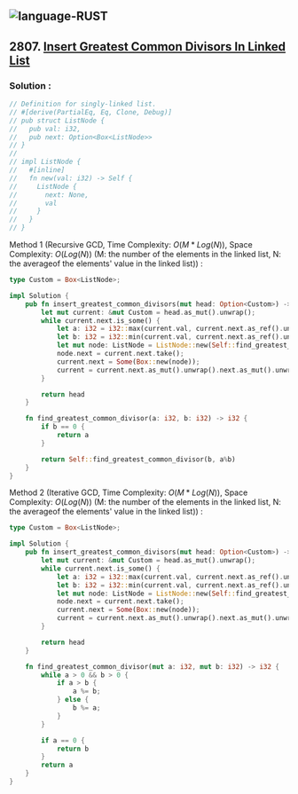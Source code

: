 ![language-RUST](https://img.shields.io/badge/RUST-8d4004?style=for-the-badge&logo=RUST)
---

## 2807. [Insert Greatest Common Divisors In Linked List](https://leetcode.com/problems/insert-greatest-common-divisors-in-linked-list)

### Solution :

```rust
// Definition for singly-linked list.
// #[derive(PartialEq, Eq, Clone, Debug)]
// pub struct ListNode {
//   pub val: i32,
//   pub next: Option<Box<ListNode>>
// }
//
// impl ListNode {
//   #[inline]
//   fn new(val: i32) -> Self {
//     ListNode {
//       next: None,
//       val
//     }
//   }
// }
```

Method 1 (Recursive GCD, Time Complexity: $O(M*Log(N))$, Space Complexity: $O(Log(N))$ (M: the number of the elements in the linked list, N: the averageof the elements' value in the linked list)) :
```rust
type Custom = Box<ListNode>;

impl Solution {
    pub fn insert_greatest_common_divisors(mut head: Option<Custom>) -> Option<Custom> {
        let mut current: &mut Custom = head.as_mut().unwrap();
        while current.next.is_some() {
            let a: i32 = i32::max(current.val, current.next.as_ref().unwrap().val);
            let b: i32 = i32::min(current.val, current.next.as_ref().unwrap().val);
            let mut node: ListNode = ListNode::new(Self::find_greatest_common_divisor(a, b));
            node.next = current.next.take();
            current.next = Some(Box::new(node));
            current = current.next.as_mut().unwrap().next.as_mut().unwrap();
        }

        return head
    }

    fn find_greatest_common_divisor(a: i32, b: i32) -> i32 {
        if b == 0 {
            return a
        }

        return Self::find_greatest_common_divisor(b, a%b)
    }
}
```

Method 2 (Iterative GCD, Time Complexity: $O(M*Log(N))$, Space Complexity: $O(Log(N))$ (M: the number of the elements in the linked list, N: the averageof the elements' value in the linked list)) :
```rust
type Custom = Box<ListNode>;

impl Solution {
    pub fn insert_greatest_common_divisors(mut head: Option<Custom>) -> Option<Custom> {
        let mut current: &mut Custom = head.as_mut().unwrap();
        while current.next.is_some() {
            let a: i32 = i32::max(current.val, current.next.as_ref().unwrap().val);
            let b: i32 = i32::min(current.val, current.next.as_ref().unwrap().val);
            let mut node: ListNode = ListNode::new(Self::find_greatest_common_divisor(a, b));
            node.next = current.next.take();
            current.next = Some(Box::new(node));
            current = current.next.as_mut().unwrap().next.as_mut().unwrap();
        }

        return head
    }

    fn find_greatest_common_divisor(mut a: i32, mut b: i32) -> i32 {
        while a > 0 && b > 0 {
            if a > b {
                a %= b;
            } else {
                b %= a;
            }
        }

        if a == 0 {
            return b
        }
        return a
    }
}
```
